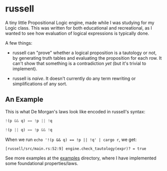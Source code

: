 # russell
A tiny little Propositional Logic engine, made while I was studying for my
Logic class. This was written for both educational and recreational, as I
wanted to see how evaluation of logical expressions is typically done.

A few things:
- russell can "prove" whether a logical proposition is a tautology or not, by
  generating truth tables and evaluating the proposition for each row. It can't
  show that something is a contradiction *yet* (but it's trivial to implement).

- russell is *naive*. It doesn't currently do any term rewriting or
  simplifications of any sort.

## An Example
This is what De Morgan's laws look like encoded in russell's syntax:

```js
!(p && q) == !p || !q
```

```js
!(p || q) == !p && !q
```

When we run `echo '!(p && q) == !p || !q' | cargo r`, we get:
```language
[russell/src/main.rs:52:9] engine.check_tautology(expr)? = true
```

See more examples at the
[examples](https://github.com/podikoglou/russell/tree/main/examples) directory,
where I have implemented some foundational properties/laws.
